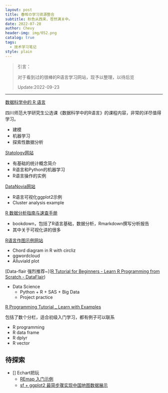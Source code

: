 ```yaml
---
layout: post
title: 春晖の学习资源整合
subtitle: 秋色从西来，苍然满关中。
date: 2022-07-28
author: Chevy
header-img: img/052.png
catalog: true
tags:
  - 技术学习笔记
style: plain
---
```


> 引言：
>
> 对于看到过的很棒的R语言学习网站，现予以整理，以待后览
>
> Update:2022-09-23

---

[数据科学中的 R 语言](https://bookdown.org/wangminjie/R4DS/)

四川师范大学研究生公选课《数据科学中的R语言》的课程内容，非常的详尽值得学习。

- 建模
- 机器学习
- 探索性数据分析

[Statology网站](https://www.statology.org/machine-learning-tutorials/)

- 有基础的统计概念简介
- R语言和Python的机器学习
- R语言操作的实例

[DataNovia网站](https://www.datanovia.com/en/blog/category/ggplot2/)

- R语言可视化ggplot2示例
- Cluster analysis example

[R 数据分析指南与速查手册](https://bookdown.org/xiao/RAnalysisBook/)

- bookdown，包括了R语言基础，数据分析，Rmarkdown撰写分析报告
- 其中关于可视化讲的很多

[R语言作图示例网站](https://r-charts.com/flow/chord-diagram/)

- Chord diagram in R with circliz
- ggwordcloud
- Alluviald plot

[Data-flair 强烈推荐~]([R Tutorial for Beginners - Learn R Programming from Scratch - DataFlair](https://data-flair.training/blogs/r-tutorials-home/))

- Data Science
  - Python + R + SAS + Big Data
  - Project practice

[R Programming Tutorial _ Learn with Examples](https://sparkbyexamples.com/r-tutorial-with-examples/)

包括了数个分栏，适合初级入门学习，都有例子可以联系

- R programming
- R data frame
- R dplyr
- R vector

## 待探索
- [] Echart把玩
  - [REmap 入门示例](https://cosx.org/2016/06/introduction-to-remap/)
  - [sf + ggplot2 最简步骤实现中国地图数据展示](2021-08-11-春晖の假期记录.md)
